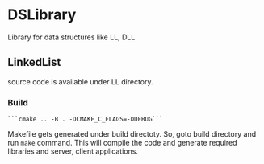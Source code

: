 # DSLibrary
Library for data structures like LL, DLL

## LinkedList
source code is available under LL directory.
### Build
    ```cmake .. -B . -DCMAKE_C_FLAGS=-DDEBUG```
Makefile gets generated under build directoty. So, goto build directory and run ```make``` command.
This will compile the code and generate required libraries and server, client applications.
